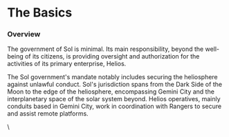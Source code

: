 # The Basics

### Overview

The government of Sol is minimal. Its main responsibility, beyond the well-being of its citizens, is providing oversight and authorization for the activities of its primary enterprise, Helios.

The Sol government's mandate notably includes securing the heliosphere against unlawful conduct. Sol's jurisdiction spans from the Dark Side of the Moon to the edge of the heliosphere, encompassing Gemini City and the interplanetary space of the solar system beyond. Helios operatives, mainly conduits based in Gemini City, work in coordination with Rangers to secure and assist remote platforms.

\
